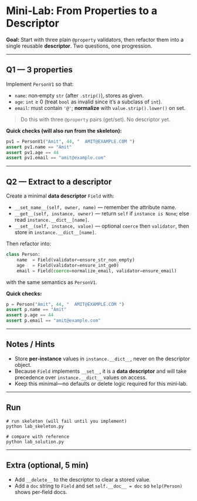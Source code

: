 # Mini‑Lab: From Properties to a Descriptor

**Goal:** Start with three plain `@property` validators, then refactor them into a single reusable **descriptor**. Two questions, one progression.

---

## Q1 — 3 properties

Implement `PersonV1` so that:
- `name`: non‑empty `str` (after `.strip()`), stores as given.
- `age`: `int` ≥ 0 (treat `bool` as invalid since it’s a subclass of `int`).
- `email`: must contain `'@'`; **normalize** with `value.strip().lower()` on set.

> Do this with three `@property` pairs (get/set). No descriptor yet.

**Quick checks (will also run from the skeleton):**
```py
pv1 = PersonV1("Amit", 44, "  AMIT@EXAMPLE.COM ")
assert pv1.name == "Amit"
assert pv1.age == 44
assert pv1.email == "amit@example.com"
```

---

## Q2 — Extract to a descriptor

Create a minimal **data descriptor** `Field` with:
- `__set_name__(self, owner, name)` — remember the attribute name.
- `__get__(self, instance, owner)` — return `self` if `instance is None`; else read `instance.__dict__[name]`.
- `__set__(self, instance, value)` — optional `coerce` then `validator`, then store in `instance.__dict__[name]`.

Then refactor into:
```py
class Person:
    name  = Field(validator=ensure_str_non_empty)
    age   = Field(validator=ensure_int_ge0)
    email = Field(coerce=normalize_email, validator=ensure_email)
```
with the same semantics as `PersonV1`.

**Quick checks:**
```py
p = Person("Amit", 44, "  AMIT@EXAMPLE.COM ")
assert p.name == "Amit"
assert p.age == 44
assert p.email == "amit@example.com"
```

---

## Notes / Hints

- Store **per‑instance** values in `instance.__dict__`, never on the descriptor object.
- Because `Field` implements `__set__`, it is a **data descriptor** and will take precedence over `instance.__dict__` values on access.
- Keep this minimal—no defaults or delete logic required for this mini‑lab.

---

## Run

```nu
# run skeleton (will fail until you implement)
python lab_skeleton.py

# compare with reference
python lab_solution.py
```

---

## Extra (optional, 5 min)

- Add `__delete__` to the descriptor to clear a stored value.
- Add a `doc` string to `Field` and set `self.__doc__ = doc` so `help(Person)` shows per‑field docs.
